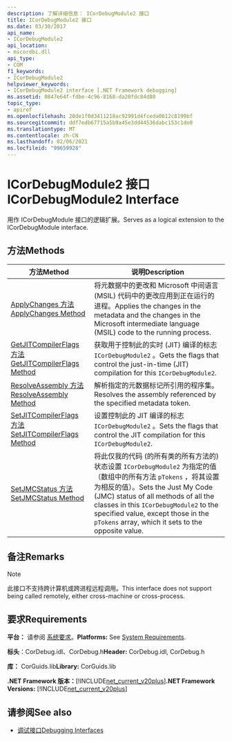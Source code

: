 ```yaml
---
description: 了解详细信息： ICorDebugModule2 接口
title: ICorDebugModule2 接口
ms.date: 03/30/2017
api_name:
- ICorDebugModule2
api_location:
- mscordbi.dll
api_type:
- COM
f1_keywords:
- ICorDebugModule2
helpviewer_keywords:
- ICorDebugModule2 interface [.NET Framework debugging]
ms.assetid: 0847e64f-fdbe-4c96-8168-da20fdc84d80
topic_type:
- apiref
ms.openlocfilehash: 28de1f0d3411218ac92991d4fceda0612c8199bf
ms.sourcegitcommit: ddf7edb67715a5b9a45e3dd44536dabc153c1de0
ms.translationtype: MT
ms.contentlocale: zh-CN
ms.lasthandoff: 02/06/2021
ms.locfileid: "99659928"
---
```

# <a name="icordebugmodule2-interface"></a><span data-ttu-id="4caaf-103">ICorDebugModule2 接口</span><span class="sxs-lookup"><span data-stu-id="4caaf-103">ICorDebugModule2 Interface</span></span>

<span data-ttu-id="4caaf-104">用作 ICorDebugModule 接口的逻辑扩展。</span><span class="sxs-lookup"><span data-stu-id="4caaf-104">Serves as a logical extension to the ICorDebugModule interface.</span></span>  
  
## <a name="methods"></a><span data-ttu-id="4caaf-105">方法</span><span class="sxs-lookup"><span data-stu-id="4caaf-105">Methods</span></span>  
  
|<span data-ttu-id="4caaf-106">方法</span><span class="sxs-lookup"><span data-stu-id="4caaf-106">Method</span></span>|<span data-ttu-id="4caaf-107">说明</span><span class="sxs-lookup"><span data-stu-id="4caaf-107">Description</span></span>|  
|------------|-----------------|  
|[<span data-ttu-id="4caaf-108">ApplyChanges 方法</span><span class="sxs-lookup"><span data-stu-id="4caaf-108">ApplyChanges Method</span></span>](icordebugmodule2-applychanges-method.md)|<span data-ttu-id="4caaf-109">将元数据中的更改和 Microsoft 中间语言 (MSIL) 代码中的更改应用到正在运行的进程。</span><span class="sxs-lookup"><span data-stu-id="4caaf-109">Applies the changes in the metadata and the changes in the Microsoft intermediate language (MSIL) code to the running process.</span></span>|  
|[<span data-ttu-id="4caaf-110">GetJITCompilerFlags 方法</span><span class="sxs-lookup"><span data-stu-id="4caaf-110">GetJITCompilerFlags Method</span></span>](icordebugmodule2-getjitcompilerflags-method.md)|<span data-ttu-id="4caaf-111">获取用于控制此的实时 (JIT) 编译的标志 `ICorDebugModule2` 。</span><span class="sxs-lookup"><span data-stu-id="4caaf-111">Gets the flags that control the just-in-time (JIT) compilation for this `ICorDebugModule2`.</span></span>|  
|[<span data-ttu-id="4caaf-112">ResolveAssembly 方法</span><span class="sxs-lookup"><span data-stu-id="4caaf-112">ResolveAssembly Method</span></span>](icordebugmodule2-resolveassembly-method.md)|<span data-ttu-id="4caaf-113">解析指定的元数据标记所引用的程序集。</span><span class="sxs-lookup"><span data-stu-id="4caaf-113">Resolves the assembly referenced by the specified metadata token.</span></span>|  
|[<span data-ttu-id="4caaf-114">SetJITCompilerFlags 方法</span><span class="sxs-lookup"><span data-stu-id="4caaf-114">SetJITCompilerFlags Method</span></span>](icordebugmodule2-setjitcompilerflags-method.md)|<span data-ttu-id="4caaf-115">设置控制此的 JIT 编译的标志 `ICorDebugModule2` 。</span><span class="sxs-lookup"><span data-stu-id="4caaf-115">Sets the flags that control the JIT compilation for this `ICorDebugModule2`.</span></span>|  
|[<span data-ttu-id="4caaf-116">SetJMCStatus 方法</span><span class="sxs-lookup"><span data-stu-id="4caaf-116">SetJMCStatus Method</span></span>](icordebugmodule2-setjmcstatus-method.md)|<span data-ttu-id="4caaf-117">将此仅我的代码 (的所有类的所有方法的) 状态设置 `ICorDebugModule2` 为指定的值（数组中的所有方法 `pTokens` ，将其设置为相反的值）。</span><span class="sxs-lookup"><span data-stu-id="4caaf-117">Sets the Just My Code (JMC) status of all methods of all the classes in this `ICorDebugModule2` to the specified value, except those in the `pTokens` array, which it sets to the opposite value.</span></span>|  
  
## <a name="remarks"></a><span data-ttu-id="4caaf-118">备注</span><span class="sxs-lookup"><span data-stu-id="4caaf-118">Remarks</span></span>  
  
> [!NOTE]
> <span data-ttu-id="4caaf-119">此接口不支持跨计算机或跨进程远程调用。</span><span class="sxs-lookup"><span data-stu-id="4caaf-119">This interface does not support being called remotely, either cross-machine or cross-process.</span></span>  
  
## <a name="requirements"></a><span data-ttu-id="4caaf-120">要求</span><span class="sxs-lookup"><span data-stu-id="4caaf-120">Requirements</span></span>  

 <span data-ttu-id="4caaf-121">**平台：** 请参阅 [系统要求](../../get-started/system-requirements.md)。</span><span class="sxs-lookup"><span data-stu-id="4caaf-121">**Platforms:** See [System Requirements](../../get-started/system-requirements.md).</span></span>  
  
 <span data-ttu-id="4caaf-122">**标头**：CorDebug.idl、CorDebug.h</span><span class="sxs-lookup"><span data-stu-id="4caaf-122">**Header:** CorDebug.idl, CorDebug.h</span></span>  
  
 <span data-ttu-id="4caaf-123">**库：** CorGuids.lib</span><span class="sxs-lookup"><span data-stu-id="4caaf-123">**Library:** CorGuids.lib</span></span>  
  
 <span data-ttu-id="4caaf-124">**.NET Framework 版本：**[!INCLUDE[net_current_v20plus](../../../../includes/net-current-v20plus-md.md)]</span><span class="sxs-lookup"><span data-stu-id="4caaf-124">**.NET Framework Versions:** [!INCLUDE[net_current_v20plus](../../../../includes/net-current-v20plus-md.md)]</span></span>  
  
## <a name="see-also"></a><span data-ttu-id="4caaf-125">请参阅</span><span class="sxs-lookup"><span data-stu-id="4caaf-125">See also</span></span>

- [<span data-ttu-id="4caaf-126">调试接口</span><span class="sxs-lookup"><span data-stu-id="4caaf-126">Debugging Interfaces</span></span>](debugging-interfaces.md)
